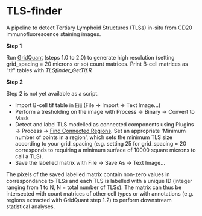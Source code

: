 # TLS-finder
A pipeline to detect Tertiary Lymphoid Structures (TLSs) in-situ from CD20 immunofluorescence staining images.

**Step 1**

Run [GridQuant](https://github.com/CSOgroup/GridQuant) (steps 1.0 to 2.0) to generate high resolution (setting grid_spacing = 20 microns or so) count matrices. Print B-cell matrices as '.tif' tables with _TLSfinder_GetTif.R_

**Step 2**

Step 2 is not yet available as a script.

* Import B-cell tif table in [Fiji](https://fiji.sc/) (File -> Import -> Text Image...)
* Perform a tresholding on the image with Process -> Binary -> Convert to Mask
* Detect and label TLS modelled as connected components using Plugins -> Process -> [Find Connected Regions](https://www.longair.net/edinburgh/imagej/find-connected-regions/). Set an appropriate 'Minimum number of points in a region', which sets the minimum TLS size according to your grid_spacing (e.g. setting 25 for grid_spacing = 20 corresponds to requiring a minimum surface of 10000 square microns to call a TLS).
* Save the labelled matrix with File -> Save As -> Text Image...

The pixels of the saved labelled matrix contain non-zero values in correspondance to TLSs and each TLS is labelled with a unique ID (integer ranging from 1 to N, N = total number of TLSs). The matrix can thus be intersected with count matrices of other cell types or with annotations (e.g. regions extracted with GridQuant step 1.2) to perform downstream statistical analyses.
